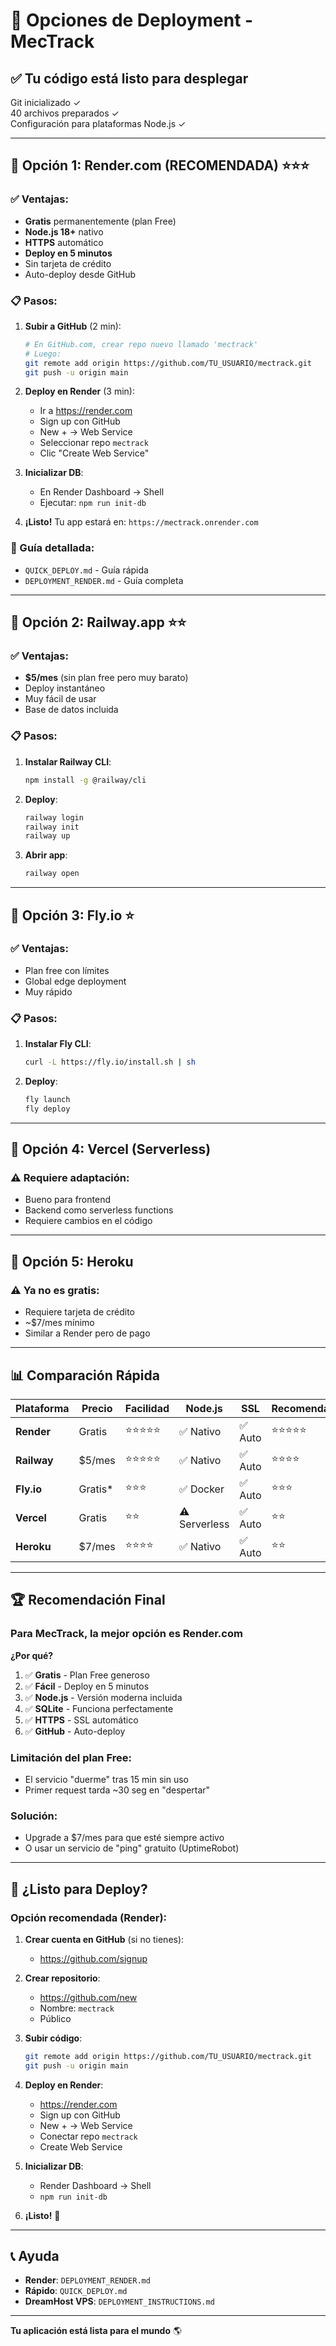 # 🚀 Opciones de Deployment - MecTrack

## ✅ Tu código está listo para desplegar

Git inicializado ✓  
40 archivos preparados ✓  
Configuración para plataformas Node.js ✓

---

## 🎯 Opción 1: Render.com (RECOMENDADA) ⭐⭐⭐

### ✅ Ventajas:
- **Gratis** permanentemente (plan Free)
- **Node.js 18+** nativo
- **HTTPS** automático
- **Deploy en 5 minutos**
- Sin tarjeta de crédito
- Auto-deploy desde GitHub

### 📋 Pasos:

1. **Subir a GitHub** (2 min):
   ```bash
   # En GitHub.com, crear repo nuevo llamado 'mectrack'
   # Luego:
   git remote add origin https://github.com/TU_USUARIO/mectrack.git
   git push -u origin main
   ```

2. **Deploy en Render** (3 min):
   - Ir a https://render.com
   - Sign up con GitHub
   - New + → Web Service
   - Seleccionar repo `mectrack`
   - Clic "Create Web Service"

3. **Inicializar DB**:
   - En Render Dashboard → Shell
   - Ejecutar: `npm run init-db`

4. **¡Listo!** Tu app estará en: `https://mectrack.onrender.com`

### 📖 Guía detallada:
- `QUICK_DEPLOY.md` - Guía rápida
- `DEPLOYMENT_RENDER.md` - Guía completa

---

## 🎯 Opción 2: Railway.app ⭐⭐

### ✅ Ventajas:
- **$5/mes** (sin plan free pero muy barato)
- Deploy instantáneo
- Muy fácil de usar
- Base de datos incluida

### 📋 Pasos:

1. **Instalar Railway CLI**:
   ```bash
   npm install -g @railway/cli
   ```

2. **Deploy**:
   ```bash
   railway login
   railway init
   railway up
   ```

3. **Abrir app**:
   ```bash
   railway open
   ```

---

## 🎯 Opción 3: Fly.io ⭐

### ✅ Ventajas:
- Plan free con límites
- Global edge deployment
- Muy rápido

### 📋 Pasos:

1. **Instalar Fly CLI**:
   ```bash
   curl -L https://fly.io/install.sh | sh
   ```

2. **Deploy**:
   ```bash
   fly launch
   fly deploy
   ```

---

## 🎯 Opción 4: Vercel (Serverless)

### ⚠️ Requiere adaptación:
- Bueno para frontend
- Backend como serverless functions
- Requiere cambios en el código

---

## 🎯 Opción 5: Heroku

### ⚠️ Ya no es gratis:
- Requiere tarjeta de crédito
- ~$7/mes mínimo
- Similar a Render pero de pago

---

## 📊 Comparación Rápida

| Plataforma | Precio | Facilidad | Node.js | SSL | Recomendado |
|------------|--------|-----------|---------|-----|-------------|
| **Render** | Gratis | ⭐⭐⭐⭐⭐ | ✅ Nativo | ✅ Auto | ⭐⭐⭐⭐⭐ |
| **Railway** | $5/mes | ⭐⭐⭐⭐⭐ | ✅ Nativo | ✅ Auto | ⭐⭐⭐⭐ |
| **Fly.io** | Gratis* | ⭐⭐⭐ | ✅ Docker | ✅ Auto | ⭐⭐⭐ |
| **Vercel** | Gratis | ⭐⭐ | ⚠️ Serverless | ✅ Auto | ⭐⭐ |
| **Heroku** | $7/mes | ⭐⭐⭐⭐ | ✅ Nativo | ✅ Auto | ⭐⭐ |

---

## 🏆 Recomendación Final

### Para MecTrack, la mejor opción es **Render.com**

**¿Por qué?**
1. ✅ **Gratis** - Plan Free generoso
2. ✅ **Fácil** - Deploy en 5 minutos
3. ✅ **Node.js** - Versión moderna incluida
4. ✅ **SQLite** - Funciona perfectamente
5. ✅ **HTTPS** - SSL automático
6. ✅ **GitHub** - Auto-deploy

### Limitación del plan Free:
- El servicio "duerme" tras 15 min sin uso
- Primer request tarda ~30 seg en "despertar"

### Solución:
- Upgrade a $7/mes para que esté siempre activo
- O usar un servicio de "ping" gratuito (UptimeRobot)

---

## 🚀 ¿Listo para Deploy?

### Opción recomendada (Render):

1. **Crear cuenta en GitHub** (si no tienes):
   - https://github.com/signup

2. **Crear repositorio**:
   - https://github.com/new
   - Nombre: `mectrack`
   - Público

3. **Subir código**:
   ```bash
   git remote add origin https://github.com/TU_USUARIO/mectrack.git
   git push -u origin main
   ```

4. **Deploy en Render**:
   - https://render.com
   - Sign up con GitHub
   - New + → Web Service
   - Conectar repo `mectrack`
   - Create Web Service

5. **Inicializar DB**:
   - Render Dashboard → Shell
   - `npm run init-db`

6. **¡Listo!** 🎉

---

## 📞 Ayuda

- **Render**: `DEPLOYMENT_RENDER.md`
- **Rápido**: `QUICK_DEPLOY.md`
- **DreamHost VPS**: `DEPLOYMENT_INSTRUCTIONS.md`

---

**Tu aplicación está lista para el mundo** 🌎

